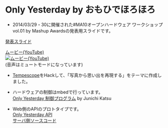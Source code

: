 # Only Yesterday by おもひでほろほろ

- 2014/03/29・30に開催された#MA10オープンハードウェア ワークショップvol.01 by Mashup Awardsの発表用スライドです。

[発表スライド](http://shimpeiws.github.io/only-yesterday-presentation/)

[ムービー(YouTube)](http://www.youtube.com/watch?v=T-D1KVIuvjA)  
[![ムービー(YouTube)](http://img.youtube.com/vi/xx6VkH1HMAw/0.jpg)](http://www.youtube.com/watch?v=T-D1KVIuvjA)  
(音声はミュートモードになっています)

- [Tempescope](http://tempescope.com/)をHackして、「写真から思い出を再現する」をテーマに作成しました。

- ハードウェアの制御はmbedで行っています。  
[Only Yesterday 制御プログラム](http://mbed.org/users/jksoft/code/OnlyYesterday/) by Junichi Katsu

- Web側のAPIのプロトタイプです。  
[Only Yesterday API](http://only-yesterday.herokuapp.com/)  
[サーバ側ソースコード](https://github.com/shimpeiws/only_yesterday)
